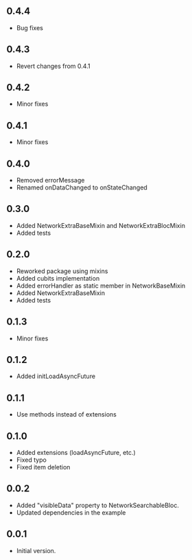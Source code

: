 ## 0.4.4

- Bug fixes

## 0.4.3

- Revert changes from 0.4.1

## 0.4.2

- Minor fixes

## 0.4.1

- Minor fixes

## 0.4.0

- Removed errorMessage
- Renamed onDataChanged to onStateChanged

## 0.3.0

- Added NetworkExtraBaseMixin and NetworkExtraBlocMixin
- Added tests

## 0.2.0

- Reworked package using mixins
- Added cubits implementation
- Added errorHandler as static member in NetworkBaseMixin
- Added NetworkExtraBaseMixin
- Added tests

## 0.1.3

- Minor fixes

## 0.1.2

- Added initLoadAsyncFuture

## 0.1.1

- Use methods instead of extensions

## 0.1.0

- Added extensions (loadAsyncFuture, etc.)
- Fixed typo
- Fixed item deletion 


## 0.0.2

- Added "visibleData" property to NetworkSearchableBloc.
- Updated dependencies in the example

## 0.0.1

- Initial version.